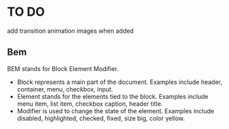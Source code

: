 # TO DO


add transition animation images when added

## Bem

BEM stands for Block Element Modifier.

- Block represents a main part of the document. Examples include header, container, menu, checkbox, input.
- Element stands for the elements tied to the block. Examples include menu item, list item, checkbox caption, header title.
- Modifier is used to change the state of the element. Examples include disabled, highlighted, checked, fixed, size big, color yellow.
